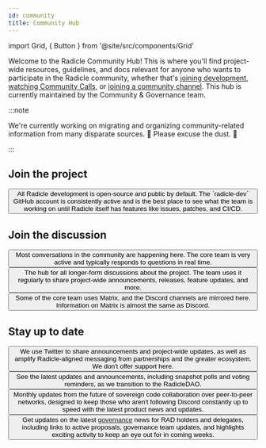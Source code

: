```yaml
---
id: community
title: Community Hub
---
```


import Grid, { Button } from '@site/src/components/Grid'

Welcome to the Radicle Community Hub! This is where you'll find project-wide resources, guidelines, and docs relevant
for anyone who wants to participate in the Radicle community, whether that's [joining
development](https://github.com/radicle-dev), [watching Community Calls](community/calls.md), or [joining a community
channel](#join-the-discussion). This hub is currently maintained by the Community & Governance team.

:::note

We're currently working on migrating and organizing community-related information from many disparate sources. 🚧 Please
excuse the dust. 🚧

:::

## Join the project

<Grid>
  <Button
    style={{gridColumn: '1 / span 12'}}
    href="https://github.com/radicle-dev"
    title="GitHub"
    cta="github.com/radicle-dev"
  >
    All Radicle development is open-source and public by default. The `radicle-dev` GitHub account is consistently active and is the best place to see what the team is working on until Radicle itself has features like issues, patches, and CI/CD.
  </Button>
</Grid>

## Join the discussion

<Grid>
  <Button
    href="https://discord.gg/dZK4TxaU2v"
    title="Discord"
    cta="discord.com"
  >
    Most conversations in the community are happening here. The core team is very active and typically responds to questions in real time.
  </Button>
  <Button
    href="https://radicle.community/"
    title="Discourse"
    cta="radicle.community"
  >
    The hub for all longer-form discussions about the project. The team uses it regularly to share project-wide announcements, releases, feature updates, and more.
  </Button>
  <Button
    href="https://matrix.radicle.community/"
    title="Matrix"
    cta="matrix.radicle.community"
  >
    Some of the core team uses Matrix, and the Discord channels are mirrored here. Information on Matrix is almost the same as Discord.
  </Button>
</Grid>

## Stay up to date

<Grid>
  <Button
    href="https://twitter.com/radicle"
    title="Twitter"
    cta="@radicle"
  >
    We use Twitter to share announcements and project-wide updates, as well as amplify Radicle-aligned messaging from partnerships and the greater ecosystem. We don't offer support here.
  </Button>
  <Button
    href="https://twitter.com/rad_gov"
    title="Governance on Twitter"
    cta="@rad_gov"
  >
    See the latest updates and announcements, including snapshot polls and voting reminders, as we transition to the RadicleDAO.
  </Button>
  <Button
    href="https://www.getrevue.co/profile/radicle"
    title="Radicle Digest"
    cta="Subscribe"
  >
    Monthly updates from the future of sovereign code collaboration over peer-to-peer networks, designed to keep those who aren't following Discord constantly up to speed with the latest product news and updates.
  </Button>
  <Button
    href="http://eepurl.com/hhHxMX"
    title="Radicle Governance Updates"
    cta="Subscribe"
  >
    Get updates on the latest <a href="/governance">governance</a> news for RAD holders and delegates, including links to active proposals, governance team updates, and highlights exciting activity to keep an eye out for in coming weeks. 
  </Button>
</Grid>
